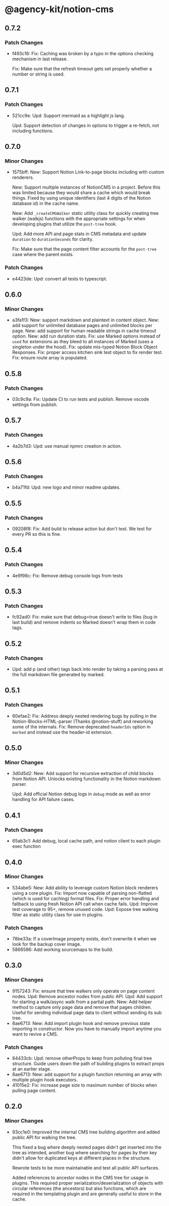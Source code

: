 # @agency-kit/notion-cms

## 0.7.2

### Patch Changes

- f493c16: Fix: Caching was broken by a typo in the options checking mechanism in last release.

  Fix: Make sure that the refresh timeout gets set properly whether a number or string is used.

## 0.7.1

### Patch Changes

- 521cc9e: Upd: Support mermaid as a highlight js lang.

  Upd: Support detection of changes in options to trigger a re-fetch, not including functions.

## 0.7.0

### Minor Changes

- 1575bff: New: Support Notion Link-to-page blocks including with custom renderers.

  New: Support multiple instances of NotionCMS in a project. Before this was limited because they would share a cache which would break things. Fixed by using unique identifiers (last 4 digits of the Notion database id) in the cache name.

  New: Add `_createCMSWalker` static utility class for quickly creating tree walker (walkjs) functions with the appropriate settings for when developing plugins that utilize the `post-tree` hook.

  Upd: Add more API and page stats in CMS metadata and update `duration` to `durationSeconds` for clarity.

  Fix: Make sure that the page content filter accounts for the `post-tree` case where the parent exists.

### Patch Changes

- e4423de: Upd: convert all tests to typescript.

## 0.6.0

### Minor Changes

- a3fa1f3: New: support markdown and plaintext in content object.
  New: add support for unlimited database pages and unlimited blocks per page.
  New: add support for human readable strings in cache timeout option.
  New: add run duration stats.
  Fix: use Marked options instead of `used` for extensions as they bleed to all instances of Marked (uses a singleton under the hood).
  Fix: update mis-typed Notion Block Object Responses.
  Fix: proper access kitchen sink test object to fix render test.
  Fix: ensure route array is populated.

## 0.5.8

### Patch Changes

- 03c9c9a: Fix: Update CI to run tests and publish. Remove vscode settings from publish.

## 0.5.7

### Patch Changes

- 4a2b7d3: Upd: use manual npmrc creation in action.

## 0.5.6

### Patch Changes

- b4a71fd: Upd: new logo and minor readme updates.

## 0.5.5

### Patch Changes

- 09208f8: Fix: Add build to release action but don't test. We test for every PR so this is fine.

## 0.5.4

### Patch Changes

- 4e9f98c: Fix: Remove debug console logs from tests

## 0.5.3

### Patch Changes

- fc92ad0: Fix: make sure that debug=true doesn't write to files (bug in last build) and remove indents so Marked doesn't wrap them in code tags.

## 0.5.2

### Patch Changes

- Upd: add p (and other) tags back into render by taking a parsing pass at the full markdown file generated by marked.

## 0.5.1

### Patch Changes

- 60efae2: Fix: Address deeply nested rendering bugs by pulling in the Notion-Blocks-HTML-parser (Thanks @notion-stuff) and reworking some of the internals.
  Fix: Remove deprecated `headerIds` option in `marked` and instead use the header-id extension.

## 0.5.0

### Minor Changes

- 3d0d5d2: New: Add support for recursive extraction of child blocks from Notion API. Unlocks existing functionality in the Notion markdown parser.

  Upd: Add official Notion debug logs in `debug` mode as well as error handling for API failure cases.

## 0.4.1

### Patch Changes

- 65ab3c1: Add debug, local cache path, and notion client to each plugin exec function

## 0.4.0

### Minor Changes

- 534abe5: New: Add ability to leverage custom Notion block renderers using a core plugin.
  Fix: Import now capable of parsing non-flatted (which is used for caching) format files.
  Fix: Proper error handling and fallback to using fresh Notion API call when cache fails.
  Upd: Improve test coverage to 95+, remove unused code.
  Upd: Expose tree walking filter as static utility class for use in plugins.

### Patch Changes

- 78be33a: If a coverImage property exists, don't overwrite it when we look for the backup cover image.
- 5866586: Add working sourcemaps to the build.

## 0.3.0

### Minor Changes

- 9157243: Fix: ensure that tree walkers only operate on page content nodes.
  Upd: Remove ancestor nodes from public API.
  Upd: Add support for starting a walk/async walk from a partial path.
  New: Add helper method to capture only page data and remove that pages children. Useful for sending individual page data to client without sending its sub tree.
- 8ae6713: New: Add import plugin hook and remove previous state importing in constructor. Now you have to manually import anytime you want to revive a CMS.

### Patch Changes

- 84433cb: Upd: remove otherProps to keep from polluting final tree structure. Guide users down the path of building plugins to extract props at an earlier stage.
- 8ae6713: New: add support for a plugin function returning an array with multiple plugin hook executors.
- 41015e2: Fix: increase page size to maximum number of blocks when pulling page content.

## 0.2.0

### Minor Changes

- 93cc1e0: Improved the internal CMS tree building algorithm and added public API for walking the tree.

  This fixed a bug where deeply nested pages didn't get inserted into the tree as intended, another bug
  where searching for pages by their key didn't allow for duplicated keys at different places in the structure.

  Rewrote tests to be more maintainable and test all public API surfaces.

  Added references to ancestor nodes in the CMS tree for usage in plugins. This required proper serialization/deserialization
  of objects with circular references (the ancestors) but also functions, which are required in the templating plugin and are generally useful to store in the cache.
